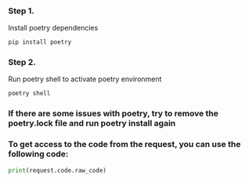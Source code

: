 ### Step 1.

Install poetry dependencies

```bash
pip install poetry
```

### Step 2.

Run poetry shell to activate poetry environment

```bash
poetry shell
```

### If there are some issues with poetry, try to remove the poetry.lock file and run poetry install again

### To get access to the code from the request, you can use the following code:

```python
print(request.code.raw_code)
```
